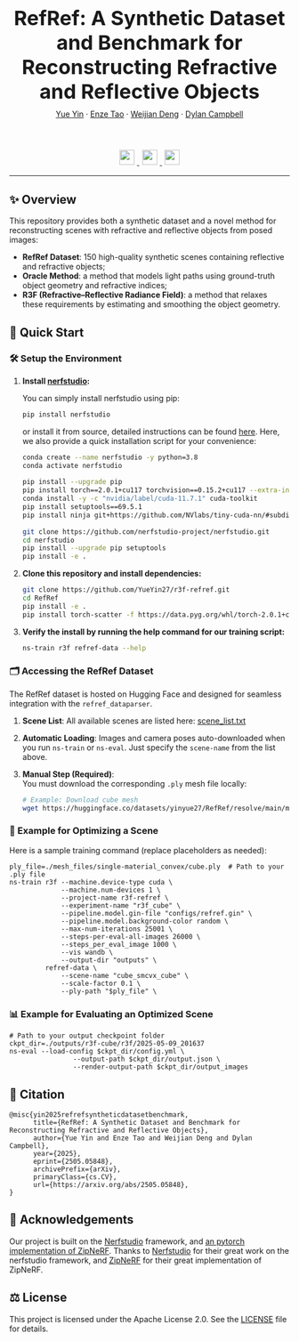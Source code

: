 <h1 align="center" style="font-size: 36px; margin-bottom: 10px;">RefRef: A Synthetic Dataset and Benchmark for Reconstructing Refractive and Reflective Objects</h1>

<div align="center" style="margin-bottom: 20px;">
  <a href="">Yue Yin</a> · 
  <a href="">Enze Tao</a> · 
  <a href="https://weijiandeng.xyz/">Weijian Deng</a> · 
  <a href="https://sites.google.com/view/djcampbell">Dylan Campbell</a>
</div>

<br>

<p align="center">
  <a href="https://arxiv.org/abs/2505.05848">
    <img src="https://img.shields.io/badge/Paper-arXiv-red?logo=arxiv&logoColor=white" style="height: 27px; margin: 5px;">
  </a>
  <a href="https://huggingface.co/datasets/yinyue27/RefRef">
    <img src="https://img.shields.io/badge/Dataset-HuggingFace-yellow?logo=huggingface&logoColor=white" style="height: 27px; margin: 5px;">
  </a>
  <img src="https://img.shields.io/badge/Project-Website-blue?logo=google-chrome&logoColor=white" style="height: 27px; margin: 5px;">
</p>


---



## ✨ Overview
This repository provides both a synthetic dataset and a novel method for reconstructing scenes with refractive and reflective objects from posed images:

- **RefRef Dataset**: 150 high-quality synthetic scenes containing reflective and refractive objects;  
- **Oracle Method**: a method that models light paths using ground-truth object geometry and refractive indices;
- **R3F (Refractive–Reflective Radiance Field)**: a method that relaxes these requirements by estimating and smoothing the object geometry.  

## 🚀 Quick Start

### 🛠️ Setup the Environment

1. **Install [nerfstudio](https://github.com/nerfstudio-project/nerfstudio):**

      You can simply install nerfstudio using pip:
      ```bash
      pip install nerfstudio
      ```
      or install it from source, detailed instructions can be found [here](https://github.com/nerfstudio-project/nerfstudio#1-installation-setup-the-environment). Here, we also provide a quick installation script for your convenience:
      ```bash
      conda create --name nerfstudio -y python=3.8
      conda activate nerfstudio
        
      pip install --upgrade pip
      pip install torch==2.0.1+cu117 torchvision==0.15.2+cu117 --extra-index-url https://download.pytorch.org/whl/cu117
      conda install -y -c "nvidia/label/cuda-11.7.1" cuda-toolkit
      pip install setuptools==69.5.1
      pip install ninja git+https://github.com/NVlabs/tiny-cuda-nn/#subdirectory=bindings/torch
        
      git clone https://github.com/nerfstudio-project/nerfstudio.git
      cd nerfstudio
      pip install --upgrade pip setuptools
      pip install -e .
      ```

2. **Clone this repository and install dependencies:**
      ```bash
      git clone https://github.com/YueYin27/r3f-refref.git
      cd RefRef
      pip install -e .
      pip install torch-scatter -f https://data.pyg.org/whl/torch-2.0.1+cu117.html
      ```

3. **Verify the install by running the help command for our training script:**
      ```bash
      ns-train r3f refref-data --help
      ```

### 🗂️ Accessing the RefRef Dataset
  The RefRef dataset is hosted on Hugging Face and designed for seamless integration with the `refref_dataparser`.
1. **Scene List**: All available scenes are listed here: [scene_list.txt](https://huggingface.co/datasets/yinyue27/RefRef/blob/main/scene_list.txt)
2. **Automatic Loading**: Images and camera poses auto-downloaded when you run `ns-train` or `ns-eval`. Just specify the `scene-name` from the list above.

3. **Manual Step (Required)**:  
You must download the corresponding `.ply` mesh file locally:  
    ```bash
    # Example: Download cube mesh
    wget https://huggingface.co/datasets/yinyue27/RefRef/resolve/main/mesh_files/single-material_convex/cube.ply -O ./mesh_files/cube.ply
    ```

### 🔄 Example for Optimizing a Scene
Here is a sample training command (replace placeholders as needed):
```
ply_file=./mesh_files/single-material_convex/cube.ply  # Path to your .ply file
ns-train r3f --machine.device-type cuda \
             --machine.num-devices 1 \
             --project-name r3f-refref \
             --experiment-name "r3f_cube" \
             --pipeline.model.gin-file "configs/refref.gin" \
             --pipeline.model.background-color random \
             --max-num-iterations 25001 \
             --steps-per-eval-all-images 26000 \
             --steps_per_eval_image 1000 \
             --vis wandb \
             --output-dir "outputs" \
         refref-data \
             --scene-name "cube_smcvx_cube" \
             --scale-factor 0.1 \
             --ply-path "$ply_file" \
```

### 📊 Example for Evaluating an Optimized Scene
```
# Path to your output checkpoint folder
ckpt_dir=./outputs/r3f-cube/r3f/2025-05-09_201637
ns-eval --load-config $ckpt_dir/config.yml \
                --output-path $ckpt_dir/output.json \
                --render-output-path $ckpt_dir/output_images
```

## 📑 Citation  
```
@misc{yin2025refrefsyntheticdatasetbenchmark,
      title={RefRef: A Synthetic Dataset and Benchmark for Reconstructing Refractive and Reflective Objects}, 
      author={Yue Yin and Enze Tao and Weijian Deng and Dylan Campbell},
      year={2025},
      eprint={2505.05848},
      archivePrefix={arXiv},
      primaryClass={cs.CV},
      url={https://arxiv.org/abs/2505.05848}, 
}
```

## 🙏 Acknowledgements
Our project is built on the [Nerfstudio](https://github.com/nerfstudio-project/nerfstudio) framework, and [an pytorch implementation of ZipNeRF](https://github.com/SuLvXiangXin/zipnerf-pytorch/tree/main).
Thanks to [Nerfstudio](https://github.com/nerfstudio-project/nerfstudio) for their great work on the nerfstudio framework, and [ZipNeRF](https://github.com/SuLvXiangXin/zipnerf-pytorch/tree/main) for their great implementation of ZipNeRF.


## ⚖️ License
This project is licensed under the Apache License 2.0. See the [LICENSE](LICENSE) file for details.
